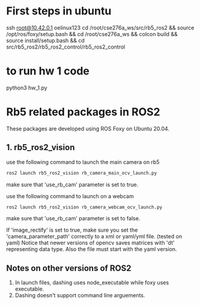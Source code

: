 # First steps in ubuntu

ssh root@10.42.0.1
oelinux123
cd /root/cse276a_ws/src/rb5_ros2 && source /opt/ros/foxy/setup.bash && cd /root/cse276a_ws && colcon build && source install/setup.bash && cd src/rb5_ros2/rb5_ros2_control/rb5_ros2_control

# to run hw 1 code
python3 hw_1.py

# Rb5 related packages in ROS2

These packages are developed using ROS Foxy on Ubuntu 20.04.

## 1. rb5_ros2_vision

use the following command to launch the main camera on rb5

``` bash
ros2 launch rb5_ros2_vision rb_camera_main_ocv_launch.py
```
make sure that 'use_rb_cam' parameter is set to true.

use the following command to launch on a webcam
``` bash
ros2 launch rb5_ros2_vision rb_camera_webcam_ocv_launch.py
```
make sure that 'use_rb_cam' parameter is set to false.

If 'image_rectify' is set to true, make sure you set the 'camera_parameter_path'
correctly to a xml or yaml/yml file. (tested on yaml) Notice that newer versions of opencv saves matrices with 'dt' representing data type. Also the file must start with the yaml version.

## Notes on other versions of ROS2

1. In launch files, dashing uses node_executable while foxy uses executable.
2. Dashing doesn't support command line arguements. 

